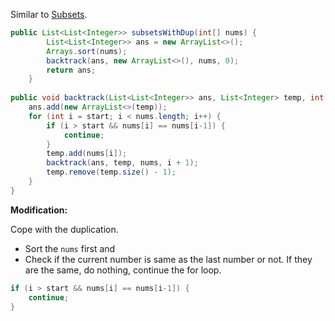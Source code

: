 Similar to [Subsets](https://github.com/kwy518/leetcode/new/master/src/0078_Subsets).

```java
public List<List<Integer>> subsetsWithDup(int[] nums) {
        List<List<Integer>> ans = new ArrayList<>();
        Arrays.sort(nums);
        backtrack(ans, new ArrayList<>(), nums, 0);
        return ans;
    }
    
public void backtrack(List<List<Integer>> ans, List<Integer> temp, int[] nums, int start) {
    ans.add(new ArrayList<>(temp));
    for (int i = start; i < nums.length; i++) {
        if (i > start && nums[i] == nums[i-1]) {
            continue;
        }
        temp.add(nums[i]);
        backtrack(ans, temp, nums, i + 1);
        temp.remove(temp.size() - 1);
    }
}
```

__Modification:__

Cope with the duplication.

  - Sort the `nums` first and
  - Check if the current number is same as the last number or not. If they are the same, do nothing, continue the for loop.

```java
if (i > start && nums[i] == nums[i-1]) {
    continue;
}
```
